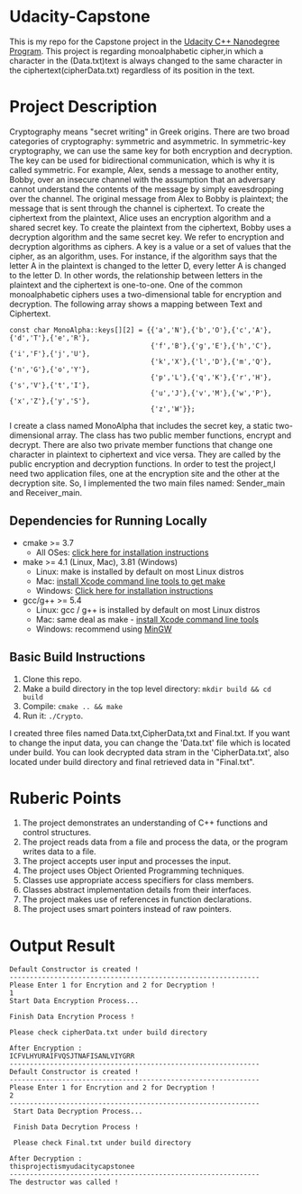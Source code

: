 # Udacity-Capstone

This is my repo for the Capstone project in the [Udacity C++ Nanodegree Program](https://www.udacity.com/course/c-plus-plus-nanodegree--nd213).
This project is regarding monoalphabetic cipher,in which a character in the (Data.txt)text is always changed to the same character in the ciphertext(cipherData.txt) regardless of its position in the text.

# Project Description

Cryptography means "secret writing" in Greek origins. There are two broad categories of cryptography: symmetric and asymmetric. In symmetric-key cryptography, we can use the same key for both encryption and decryption. The key can be used for bidirectional communication, which is why it is called symmetric. For example, Alex, sends a message to another entity, Bobby, over an insecure channel with the assumption that an adversary cannot understand the contents of the message by simply eavesdropping over the channel. The original message from Alex to Bobby is plaintext; the message that is sent through the channel is ciphertext. To create the ciphertext from the plaintext, Alice uses an encryption algorithm and a shared secret key. To create the plaintext from the ciphertext, Bobby uses a decryption algorithm and the same secret key. We refer to encryption and decryption algorithms as ciphers. A key is a value or a set of values that the cipher, as an algorithm, uses. For instance, if the algorithm says that the letter A in the plaintext is changed to the letter D, every letter A is changed to the letter D. In other words, the relationship between letters in the plaintext and the ciphertext is one-to-one. One of the common monoalphabetic ciphers uses a two-dimensional table for encryption and decryption. The following array shows a mapping between Text and Ciphertext.

```
const char MonoAlpha::keys[][2] = {{'a','N'},{'b','O'},{'c','A'},{'d','T'},{'e','R'},
                                   {'f','B'},{'g','E'},{'h','C'},{'i','F'},{'j','U'},
                                   {'k','X'},{'l','D'},{'m','Q'},{'n','G'},{'o','Y'},
                                   {'p','L'},{'q','K'},{'r','H'},{'s','V'},{'t','I'},
                                   {'u','J'},{'v','M'},{'w','P'},{'x','Z'},{'y','S'},
                                   {'z','W'}};
```

I create a class named MonoAlpha that includes the secret key, a static two-dimensional array. The class has two public member functions, encrypt and decrypt. There are also two private member functions that change one character in plaintext to ciphertext and vice versa. They are called by the public encryption and decryption functions. In order to test the project,I  need two application files, one at the encryption site and the other at the decryption site. So, I implemented the two main files named: Sender_main and Receiver_main.

## Dependencies for Running Locally
* cmake >= 3.7
  * All OSes: [click here for installation instructions](https://cmake.org/install/)
* make >= 4.1 (Linux, Mac), 3.81 (Windows)
  * Linux: make is installed by default on most Linux distros
  * Mac: [install Xcode command line tools to get make](https://developer.apple.com/xcode/features/)
  * Windows: [Click here for installation instructions](http://gnuwin32.sourceforge.net/packages/make.htm)
* gcc/g++ >= 5.4
  * Linux: gcc / g++ is installed by default on most Linux distros
  * Mac: same deal as make - [install Xcode command line tools](https://developer.apple.com/xcode/features/)
  * Windows: recommend using [MinGW](http://www.mingw.org/)

## Basic Build Instructions

1. Clone this repo.
2. Make a build directory in the top level directory: `mkdir build && cd build`
3. Compile: `cmake .. && make`
4. Run it: `./Crypto`.

I created three files named Data.txt,CipherData,txt and Final.txt.
If you want to change the input data, you can change the 'Data.txt' file which is located under build.
You can look decrypted data stram in the 'CipherData.txt', also located under build directory and final retrieved data in "Final.txt".

# Ruberic Points
1. The project demonstrates an understanding of C++ functions and control structures.
2. The project reads data from a file and process the data, or the program writes data to a file.
3. The project accepts user input and processes the input.
4. The project uses Object Oriented Programming techniques.
5. Classes use appropriate access specifiers for class members.
6. Classes abstract implementation details from their interfaces.
7. The project makes use of references in function declarations.
8. The project uses smart pointers instead of raw pointers.

# Output Result
```
Default Constructor is created !
--------------------------------------------------------------
Please Enter 1 for Encrytion and 2 for Decryption ! 
1
Start Data Encryption Process... 

Finish Data Encrytion Process ! 

Please check cipherData.txt under build directory 

After Encryption : 
ICFVLHYURAIFVQSJTNAFISANLVIYGRR
--------------------------------------------------------------
Default Constructor is created !
--------------------------------------------------------------
Please Enter 1 for Encrytion and 2 for Decryption ! 
2
--------------------------------------------------------------
 Start Data Decryption Process... 
 
 Finish Data Decrytion Process ! 

 Please check Final.txt under build directory 

After Decryption : 
thisprojectismyudacitycapstonee
--------------------------------------------------------------
The destructor was called ! 
```
